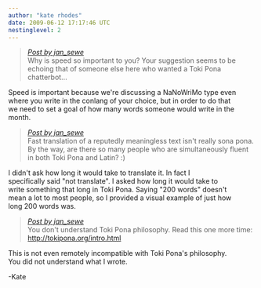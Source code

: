 ```yaml
---
author: "kate rhodes"
date: 2009-06-12 17:17:46 UTC
nestinglevel: 2
---
```

> [_Post by jan\_sewe_](/7s5ntBMu/how-fast-do-you-write-toki-pona#post2)  
> Why is speed so important to you? Your suggestion seems to be echoing that of someone else here who wanted a Toki Pona chatterbot...  
> 

Speed is important because we're discussing a NaNoWriMo type even  
where you write in the conlang of your choice, but in order to do that  
we need to set a goal of how many words someone would write in the  
month.  

> [_Post by jan\_sewe_](/7s5ntBMu/how-fast-do-you-write-toki-pona#post2)  
> Fast translation of a reputedly meaningless text isn't really sona pona. By the way, are there so many people who are simultaneously fluent in both Toki Pona and Latin? :)  
> 

I didn't ask how long it would take to translate it. In fact I  
specifically said "not translate". I asked how long it would take to  
write something that long in Toki Pona. Saying "200 words" doesn't  
mean a lot to most people, so I provided a visual example of just how  
long 200 words was.  

> [_Post by jan\_sewe_](/7s5ntBMu/how-fast-do-you-write-toki-pona#post2)  
> You don't understand Toki Pona philosophy. Read this one more time: http://tokipona.org/intro.html  
> 

This is not even remotely incompatible with Toki Pona's philosophy.  
You did not understand what I wrote.  
  
  
\-Kate